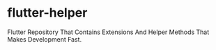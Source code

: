 # flutter-helper
 Flutter Repository That Contains Extensions And Helper Methods That Makes Development Fast.
